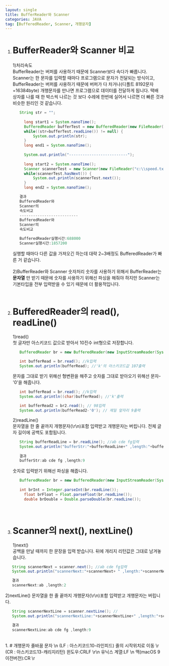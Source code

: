 ```yaml
---
layout: single
title: BufferReader와 Scanner
categories: JAVA
tag: [BufferedReader, Scanner, 개행문자]
---
```

1. # BufferReader와 Scanner 비교
   1)처리속도   
   BufferReader는 버퍼를 사용하기 때문에 Scanner보다 속다가 빠릅니다. Scanner는 한 문자를 입력할 때마다 프로그램으로 문자가 전달되는 방식이고, BufferReader는 버퍼를 사용하기 때문에 버퍼가 다 차거나(디폴트 8192문자=16384byte) 개행문자를 만나면 프로그램으로 데이터를 전달하게 됩니다. 택배 상자를 나를 때 한 박스씩 나르는 것 보다 수레에 한번에 실어서 나르면 더 빠른 것과 비슷한 원리인 것 같습니다.   
   ```java
      String str = "";
    	
    	long start1 = System.nanoTime();
    	BufferedReader bufferTest = new BufferedReader(new FileReader("c:\\speed.txt"));
    	while((str=bufferTest.readLine()) != null) {
    		System.out.println(str);
    	}
    	long end1 = System.nanoTime();
    	
    	System.out.println("--------------------------");
    	
    	long start2 = System.nanoTime();
    	Scanner scannerTest = new Scanner(new FileReader("c:\\speed.txt"));
    	while(scannerTest.hasNext()) {
    		System.out.println(scannerTest.next());
    	}
    	long end2 = System.nanoTime();

      결과
      BufferedReader와
      Scanner의 
      속도비교
      --------------------------
      BufferedReader와
      Scanner의
      속도비교

      BufferedReader실행시간:688000
      Scanner실행시간:1857200
   ```
   실행할 때마다 다른 값을 가져오긴 하는데 대략 2~3배정도 BufferedReader가 빠른 거 같습니다.  
   <br>
   2)BufferReader와 Scanner 숫자처리
   숫자를 사용하기 위해서 BufferReader는 __문자열__ 만 받기 때문에 숫자를 사용하기 위해선 파싱을 해줘야 하지만 Scanner는 기본타입을 전부 입력받을 수 있기 때문에 더 활용적입니다.   
   <br>
1. # BufferedReader의 read(), readLine()
   1)read()   
   첫 글자만 아스키코드 값으로 받아서 10진수 int형으로 저장합니다.
   ```java
      BufferedReader br = new BufferedReader(new InputStreamReader(System.in));

      int bufferRead = br.read(); //k입력   
      System.out.println(bufferRead); //'k'의 아스키코드값 107출력
   ```
   문자를 그대로 받기 위해선 형변환을 해주고 숫자를 그대로 받아오기 위해선 문자-'0'을 해줍니다.
   ```java
      int bufferRead = br.read(); //k입력   
      System.out.println((char)bufferRead); //'k'출력

      int bufferRead2 = br2.read(); // 98입력
      System.out.println(bufferRead2-'0'); // 제일 앞자리 9출력
   ```   
   2)readLine()   
   문자열을 한 줄 끝까지 개행문자(\r\n)포함 입력받고 개행문자는 버립니다. 전체 글자 길이에 공백도 포함됩니다.
   ```java
      String bufferReadLine = br.readLine(); //ab cde fg입력
      System.out.println("bufferStr:"+bufferReadLine+" ,length:"+bufferReadLine.length());
      
      결과
      bufferStr:ab cde fg ,length:9
   ```
   숫자로 입력받기 위해선 파싱을 해줍니다.
   ```java
      BufferedReader br = new BufferedReader(new InputStreamReader(System.in));   
      
      int brInt = Integer.parseInt(br.readLine());
    	float brFloat = Float.parseFloat(br.readLine());
    	double brDouble = Double.parseDouble(br.readLine());
   ```   
   <br>
1. # Scanner의 next(), nextLine()
   1)next()   
   공백을 만날 때까지 한 문장을 입력 받습니다. 뒤에 개리지 리턴값은 그대로 남겨놓습니다.
```java
   String scannerNext = scanner.next(); //ab cde fg입력
   System.out.println("scannerNext:"+scannerNext+ " ,length:"+scannerNext.length()); //공백을 만날 때까지 첫 문장인식

   결과
   scannerNext:ab ,length:2 
```
   2)nextLine()
   문자열을 한 줄 끝까지 개행문자(\r\n)포함 입력받고 개행문자는 버립니다.
```java
   String scannerNextLine = scanner.nextLine(); //
   System.out.println("scannerNextLine:"+scannerNextLine+" ,length:"+scannerNextLine.length());

   결과
   scannerNextLine:ab cde fg ,length:9
```   
<br>
1. # 개행문자  
   줄바꿈 문자 \n (LF : 아스키코드10-라인피드)
   줄의 시작위치로 이동 \r (CR : 아스키코드13-캐리지리턴)
   윈도우:CRLF \r\n
   유닉스 계열:LF \n
   맥(macOS 9 이전버전):CR \r
